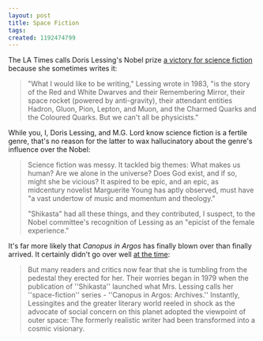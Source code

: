 ```yaml
---
layout: post
title: Space Fiction
tags: 
created: 1192474799
---
```

The LA Times calls Doris Lessing's Nobel prize [a victory for science fiction](http://www.latimes.com/entertainment/la-et-lessing15oct15,0,4487666.story) because she sometimes writes it:

> "What I would like to be writing," Lessing wrote in 1983, "is the story of the Red and White Dwarves and their Remembering Mirror, their space rocket (powered by anti-gravity), their attendant entities Hadron, Gluon, Pion, Lepton, and Muon, and the Charmed Quarks and the Coloured Quarks.<!--break-->  But we can't all be physicists."

While you, I, Doris Lessing, and M.G. Lord know science fiction is a fertile genre, that's no reason for the latter to wax hallucinatory about the genre's influence over the Nobel:

> Science fiction was messy. It tackled big themes: What makes us human? Are we alone in the universe? Does God exist, and if so, might she be vicious? It aspired to be epic, and an epic, as midcentury novelist Marguerite Young has aptly observed, must have "a vast undertow of music and momentum and theology."
>
> "Shikasta" had all these things, and they contributed, I suspect, to the Nobel committee's recognition of Lessing as an "epicist of the female experience."

It's far more likely that *Canopus in Argos* has finally blown over than finally arrived.  It certainly didn't go over well [at the time](http://www.nytimes.com/books/99/01/10/specials/lessing-space.html):

> But many readers and critics now fear that she is tumbling from the pedestal they erected for her. Their worries began in 1979 when the publication of ''Shikasta'' launched what Mrs. Lessing calls her ''space-fiction'' series - ''Canopus in Argos: Archives.'' Instantly, Lessingites and the greater literary world reeled in shock as the advocate of social concern on this planet adopted the viewpoint of outer space: The formerly realistic writer had been transformed into a cosmic visionary.
